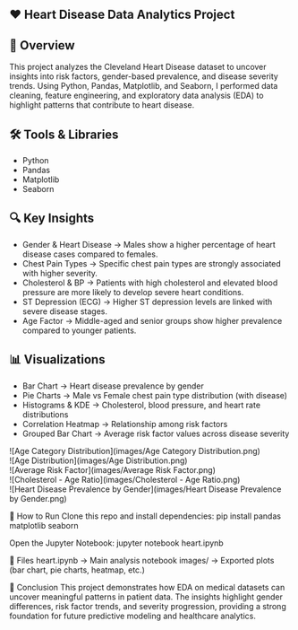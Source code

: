 ## ❤️ Heart Disease Data Analytics Project
## 📌 Overview

This project analyzes the Cleveland Heart Disease dataset to uncover insights into risk factors, gender-based prevalence, and disease severity trends. Using Python, Pandas, Matplotlib, and Seaborn, I performed data cleaning, feature engineering, and exploratory data analysis (EDA) to highlight patterns that contribute to heart disease.

## 🛠 Tools & Libraries
- Python  
- Pandas  
- Matplotlib  
- Seaborn 

## 🔍 Key Insights

- Gender & Heart Disease → Males show a higher percentage of heart disease cases compared to females.
- Chest Pain Types → Specific chest pain types are strongly associated with higher severity.
- Cholesterol & BP → Patients with high cholesterol and elevated blood pressure are more likely to develop severe heart conditions.
- ST Depression (ECG) → Higher ST depression levels are linked with severe disease stages.
- Age Factor → Middle-aged and senior groups show higher prevalence compared to younger patients.

## 📊 Visualizations

- Bar Chart → Heart disease prevalence by gender
- Pie Charts → Male vs Female chest pain type distribution (with disease)
- Histograms & KDE → Cholesterol, blood pressure, and heart rate distributions
- Correlation Heatmap → Relationship among risk factors
- Grouped Bar Chart → Average risk factor values across disease severity
  

![Age Category Distribution](images/Age Category Distribution.png)  
![Age Distribution](images/Age Distribution.png)  
![Average Risk Factor](images/Average Risk Factor.png)  
![Cholesterol - Age Ratio](images/Cholesterol - Age Ratio.png)  
![Heart Disease Prevalence by Gender](images/Heart Disease Prevalence by Gender.png)  


🚀 How to Run
Clone this repo and install dependencies:
pip install pandas matplotlib seaborn

Open the Jupyter Notebook:
jupyter notebook heart.ipynb

📂 Files
heart.ipynb → Main analysis notebook
images/ → Exported plots (bar chart, pie charts, heatmap, etc.)

🎯 Conclusion
This project demonstrates how EDA on medical datasets can uncover meaningful patterns in patient data. The insights highlight gender differences, risk factor trends, and severity progression, providing a strong foundation for future predictive modeling and healthcare analytics.
 
 


